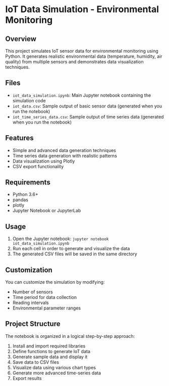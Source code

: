 # IoT Data Simulation - Environmental Monitoring

## Overview
This project simulates IoT sensor data for environmental monitoring using Python. It generates realistic environmental data (temperature, humidity, air quality) from multiple sensors and demonstrates data visualization techniques.

## Files
- `iot_data_simulation.ipynb`: Main Jupyter notebook containing the simulation code
- `iot_data.csv`: Sample output of basic sensor data (generated when you run the notebook)
- `iot_time_series_data.csv`: Sample output of time series data (generated when you run the notebook)

## Features
- Simple and advanced data generation techniques
- Time series data generation with realistic patterns
- Data visualization using Plotly
- CSV export functionality

## Requirements
- Python 3.6+
- pandas
- plotly
- Jupyter Notebook or JupyterLab

## Usage
1. Open the Jupyter notebook: `jupyter notebook iot_data_simulation.ipynb`
2. Run each cell in order to generate and visualize the data
3. The generated CSV files will be saved in the same directory

## Customization
You can customize the simulation by modifying:
- Number of sensors
- Time period for data collection
- Reading intervals
- Environmental parameter ranges

## Project Structure
The notebook is organized in a logical step-by-step approach:
1. Install and import required libraries
2. Define functions to generate IoT data
3. Generate sample data and display it
4. Save data to CSV files
5. Visualize data using various chart types
6. Generate more advanced time-series data
7. Export results